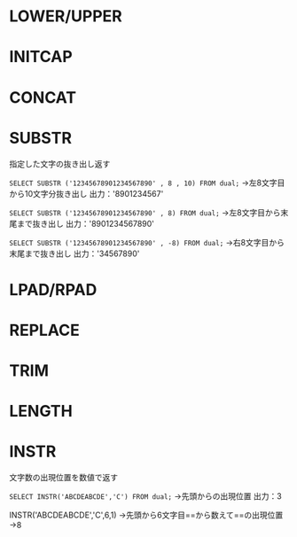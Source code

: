 # LOWER/UPPER
# INITCAP
# CONCAT
# SUBSTR
指定した文字の抜き出し返す

`SELECT SUBSTR ('12345678901234567890' , 8 , 10) FROM dual;`
→左8文字目から10文字分抜き出し
出力：'8901234567'

`SELECT SUBSTR ('12345678901234567890' , 8) FROM dual;`
→左8文字目から末尾まで抜き出し
出力：'8901234567890'

`SELECT SUBSTR ('12345678901234567890' , -8) FROM dual;`
→右8文字目から末尾まで抜き出し
出力：'34567890'
# LPAD/RPAD
# REPLACE
# TRIM
# LENGTH
# INSTR
文字数の出現位置を数値で返す

`SELECT INSTR('ABCDEABCDE','C') FROM dual;`
→先頭からの出現位置
出力：3

INSTR('ABCDEABCDE','C',6,1)
→先頭から6文字目==から数えて==の出現位置
→8